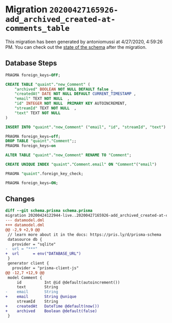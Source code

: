 # Migration `20200427165926-add_archived_created-at-comments_table`

This migration has been generated by antoniomussi at 4/27/2020, 4:59:26 PM.
You can check out the [state of the schema](./schema.prisma) after the migration.

## Database Steps

```sql
PRAGMA foreign_keys=OFF;

CREATE TABLE "quaint"."new_Comment" (
    "archived" BOOLEAN NOT NULL DEFAULT false ,
    "createdAt" DATE NOT NULL DEFAULT CURRENT_TIMESTAMP ,
    "email" TEXT NOT NULL  ,
    "id" INTEGER NOT NULL  PRIMARY KEY AUTOINCREMENT,
    "streamId" TEXT NOT NULL  ,
    "text" TEXT NOT NULL  
) 

INSERT INTO "quaint"."new_Comment" ("email", "id", "streamId", "text") SELECT "email", "id", "streamId", "text" FROM "quaint"."Comment"

PRAGMA foreign_keys=off;
DROP TABLE "quaint"."Comment";;
PRAGMA foreign_keys=on

ALTER TABLE "quaint"."new_Comment" RENAME TO "Comment";

CREATE UNIQUE INDEX "quaint"."Comment.email" ON "Comment"("email")

PRAGMA "quaint".foreign_key_check;

PRAGMA foreign_keys=ON;
```

## Changes

```diff
diff --git schema.prisma schema.prisma
migration 20200424122944-live..20200427165926-add_archived_created-at-comments_table
--- datamodel.dml
+++ datamodel.dml
@@ -2,9 +2,9 @@
 // learn more about it in the docs: https://pris.ly/d/prisma-schema
 datasource db {
   provider = "sqlite"
-  url = "***"
+  url      = env("DATABASE_URL")
 }
 generator client {
   provider = "prisma-client-js"
@@ -12,7 +12,9 @@
 model Comment {
     id          Int @id @default(autoincrement())
     text        String
-    email       String
+    email       String @unique
     streamId    String
+    createdAt   DateTime @default(now())
+    archived    Boolean @default(false)
 }
```


